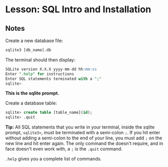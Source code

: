 # Lesson: SQL Intro and Installation

## Notes

Create a new database file:

```sql
sqlite3 [db_name].db
```

The terminal should then display:

```sql
SQLite version X.X.X yyyy-mm-dd hh:mm:ss
Enter ".help" for instructions
Enter SQL statements terminated with a ";"
sqlite>
```

**This is the sqlite prompt.**

Create a database table:

```sql
sqlite> create table [table_name](id);
sqlite> .quit
```

**Tip:** All SQL statements that you write in your terminal, inside the sqlite prompt, `sqlite3>`, must be terminated with a semi-colon `;`. If you hit enter without adding a semi-colon to the end of your line, you must add `;` on the new line and hit enter again. The only command the doesn't require, and in face doesn't even work with, a `;` is the `.quit` command.

`.help` gives you a complete list of commands.
